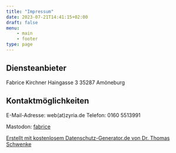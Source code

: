 ```yaml
---
title: "Impressum"
date: 2023-07-21T14:41:15+02:00
draft: false
menu:
    - main
    - footer
type: page
---
```


Diensteanbieter
---------------

Fabrice Kirchner
Haingasse 3
35287 Amöneburg

Kontaktmöglichkeiten
--------------------

E-Mail-Adresse:
web(at)zyria.de
Telefon:
0160 5513991

Mastodon:
[fabrice](https://kirchner.social/@fabrice)

[Erstellt mit kostenlosem Datenschutz-Generator.de von Dr. Thomas Schwenke](https://datenschutz-generator.de/ "Rechtstext von Dr. Schwenke - für weitere Informationen bitte anklicken.")
